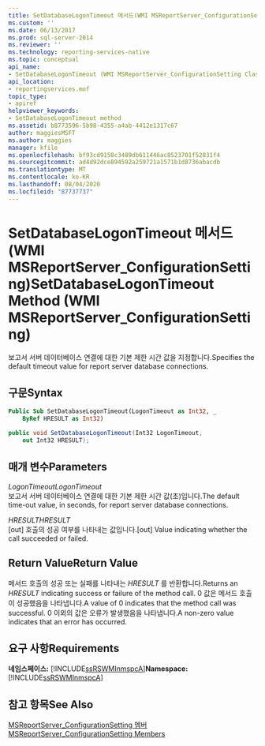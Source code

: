 ```yaml
---
title: SetDatabaseLogonTimeout 메서드(WMI MSReportServer_ConfigurationSetting) | Microsoft Docs
ms.custom: ''
ms.date: 06/13/2017
ms.prod: sql-server-2014
ms.reviewer: ''
ms.technology: reporting-services-native
ms.topic: conceptual
api_name:
- SetDatabaseLogonTimeout (WMI MSReportServer_ConfigurationSetting Class)
api_location:
- reportingservices.mof
topic_type:
- apiref
helpviewer_keywords:
- SetDatabaseLogonTimeout method
ms.assetid: b8773596-5b98-4355-a4ab-4412e1317c67
author: maggiesMSFT
ms.author: maggies
manager: kfile
ms.openlocfilehash: bf93cd9158c3489db611446ac8523701f52831f4
ms.sourcegitcommit: ad4d92dce894592a259721a1571b1d8736abacdb
ms.translationtype: MT
ms.contentlocale: ko-KR
ms.lasthandoff: 08/04/2020
ms.locfileid: "87737737"
---
```

# <a name="setdatabaselogontimeout-method-wmi-msreportserver_configurationsetting"></a><span data-ttu-id="09f33-102">SetDatabaseLogonTimeout 메서드(WMI MSReportServer_ConfigurationSetting)</span><span class="sxs-lookup"><span data-stu-id="09f33-102">SetDatabaseLogonTimeout Method (WMI MSReportServer_ConfigurationSetting)</span></span>
  <span data-ttu-id="09f33-103">보고서 서버 데이터베이스 연결에 대한 기본 제한 시간 값을 지정합니다.</span><span class="sxs-lookup"><span data-stu-id="09f33-103">Specifies the default timeout value for report server database connections.</span></span>  
  
## <a name="syntax"></a><span data-ttu-id="09f33-104">구문</span><span class="sxs-lookup"><span data-stu-id="09f33-104">Syntax</span></span>  
  
```vb  
Public Sub SetDatabaseLogonTimeout(LogonTimeout as Int32, _  
    ByRef HRESULT as Int32)  
```  
  
```csharp  
public void SetDatabaseLogonTimeout(Int32 LogonTimeout,   
    out Int32 HRESULT);  
```  
  
## <a name="parameters"></a><span data-ttu-id="09f33-105">매개 변수</span><span class="sxs-lookup"><span data-stu-id="09f33-105">Parameters</span></span>  
 <span data-ttu-id="09f33-106">*LogonTimeout*</span><span class="sxs-lookup"><span data-stu-id="09f33-106">*LogonTimeout*</span></span>  
 <span data-ttu-id="09f33-107">보고서 서버 데이터베이스 연결에 대한 기본 제한 시간 값(초)입니다.</span><span class="sxs-lookup"><span data-stu-id="09f33-107">The default time-out value, in seconds, for report server database connections.</span></span>  
  
 <span data-ttu-id="09f33-108">*HRESULT*</span><span class="sxs-lookup"><span data-stu-id="09f33-108">*HRESULT*</span></span>  
 <span data-ttu-id="09f33-109">[out] 호출의 성공 여부를 나타내는 값입니다.</span><span class="sxs-lookup"><span data-stu-id="09f33-109">[out] Value indicating whether the call succeeded or failed.</span></span>  
  
## <a name="return-value"></a><span data-ttu-id="09f33-110">Return Value</span><span class="sxs-lookup"><span data-stu-id="09f33-110">Return Value</span></span>  
 <span data-ttu-id="09f33-111">메서드 호출의 성공 또는 실패를 나타내는 *HRESULT* 를 반환합니다.</span><span class="sxs-lookup"><span data-stu-id="09f33-111">Returns an *HRESULT* indicating success or failure of the method call.</span></span> <span data-ttu-id="09f33-112">0 값은 메서드 호출이 성공했음을 나타냅니다.</span><span class="sxs-lookup"><span data-stu-id="09f33-112">A value of 0 indicates that the method call was successful.</span></span> <span data-ttu-id="09f33-113">0 이외의 값은 오류가 발생했음을 나타냅니다.</span><span class="sxs-lookup"><span data-stu-id="09f33-113">A non-zero value indicates that an error has occurred.</span></span>  
  
## <a name="requirements"></a><span data-ttu-id="09f33-114">요구 사항</span><span class="sxs-lookup"><span data-stu-id="09f33-114">Requirements</span></span>  
 <span data-ttu-id="09f33-115">**네임스페이스:** [!INCLUDE[ssRSWMInmspcA](../../includes/ssrswminmspca-md.md)]</span><span class="sxs-lookup"><span data-stu-id="09f33-115">**Namespace:** [!INCLUDE[ssRSWMInmspcA](../../includes/ssrswminmspca-md.md)]</span></span>  
  
## <a name="see-also"></a><span data-ttu-id="09f33-116">참고 항목</span><span class="sxs-lookup"><span data-stu-id="09f33-116">See Also</span></span>  
 [<span data-ttu-id="09f33-117">MSReportServer_ConfigurationSetting 멤버</span><span class="sxs-lookup"><span data-stu-id="09f33-117">MSReportServer_ConfigurationSetting Members</span></span>](msreportserver-configurationsetting-members.md)  
  
  
